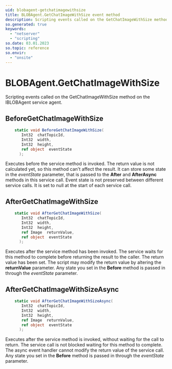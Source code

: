 ```yaml
---
uid: blobagent-getchatimagewithsize
title: BLOBAgent.GetChatImageWithSize event method
description: Scripting events called on the GetChatImageWithSize method on the BLOBAgent service agent.
so.generated: true
keywords:
  - "netserver"
  - "scripting"
so.date: 03.01.2023
so.topic: reference
so.envir:
  - "onsite"
---
```

# BLOBAgent.GetChatImageWithSize

Scripting events called on the <see cref='M:SuperOffice.CRM.Services.IBLOBAgent.GetChatImageWithSize'>GetChatImageWithSize</see> method on the <see cref='IBLOBAgent'>IBLOBAgent</see>  service agent.

## BeforeGetChatImageWithSize
```cs
    static void BeforeGetChatImageWithSize(
       Int32  chatTopicId,
       Int32  width,
       Int32  height,
       ref object  eventState
      );
```
Executes before the service method is invoked.
The return value is not calculated yet, so this method can't affect the result.
It can store some state in the *eventState* parameter, that is passed to the **After** and **AfterAsync** methods in this service call.
Event state is not preserved between different service calls. It is set to null at the start of each service call.
## AfterGetChatImageWithSize
```cs
    static void AfterGetChatImageWithSize(
       Int32  chatTopicId,
       Int32  width,
       Int32  height,
       ref Image  returnValue,
       ref object  eventState
      );
```
Executes after the service method has been invoked. The service waits for this method to complete before returning the result to the caller.
The return value has been set. The script may modify the return value by altering the **returnValue** parameter.
Any state you set in the **Before** method is passed in through the *eventState* parameter.
## AfterGetChatImageWithSizeAsync
```cs
    static void AfterGetChatImageWithSizeAsync(
       Int32  chatTopicId,
       Int32  width,
       Int32  height,
       ref Image  returnValue,
       ref object  eventState
      );
```
Executes after the service method is invoked, without waiting for the call to return.
The service call is not blocked waiting for this method to complete.
The async event handler cannot modify the return value of the service call.
Any state you set in the **Before** method is passed in through the *eventState* parameter.

